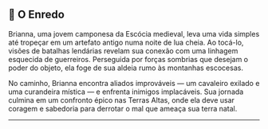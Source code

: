 ## 📜 **O Enredo**

Brianna, uma jovem camponesa da Escócia medieval, leva uma vida simples até tropeçar em um artefato antigo numa noite de lua cheia. Ao tocá-lo, visões de batalhas lendárias revelam sua conexão com uma linhagem esquecida de guerreiros. Perseguida por forças sombrias que desejam o poder do objeto, ela foge de sua aldeia rumo às montanhas escocesas. 

No caminho, Brianna encontra aliados improváveis — um cavaleiro exilado e uma curandeira mística — e enfrenta inimigos implacáveis. Sua jornada culmina em um confronto épico nas Terras Altas, onde ela deve usar coragem e sabedoria para derrotar o mal que ameaça sua terra natal.

---
